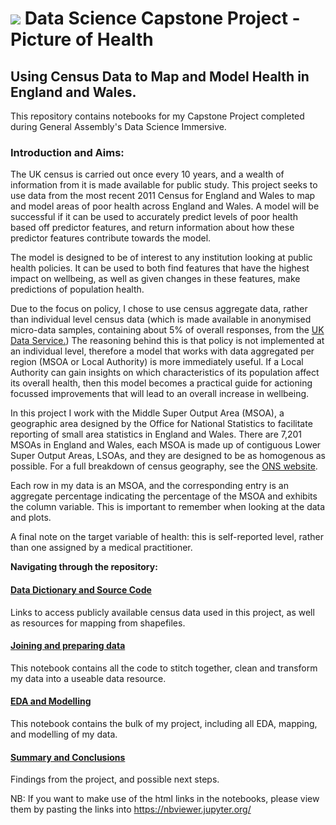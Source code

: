 # ![](https://ga-dash.s3.amazonaws.com/production/assets/logo-9f88ae6c9c3871690e33280fcf557f33.png) Data Science Capstone Project - Picture of Health
## Using Census Data to Map and Model Health in England and Wales. 

This repository contains notebooks for my Capstone Project completed during General Assembly's Data Science Immersive.
### Introduction and Aims: 
The UK census is carried out once every 10 years, and a wealth of information from it is made available for public study. This project seeks to use data from the most recent 2011 Census for England and Wales to map and model areas of poor health across England and Wales. A model will be successful if it can be used to accurately predict levels of poor health based off predictor features, and return information about how these predictor features contribute towards the model.

The model is designed to be of interest to any institution looking at public health policies. It can be used to both find features that have the highest impact on wellbeing, as well as given changes in these features, make predictions of population health. 

Due to the focus on policy, I chose to use census aggregate data, rather than individual level census data (which is made available in anonymised micro-data samples, containing about 5% of overall responses, from the [UK Data Service.](https://census.ukdataservice.ac.uk/get-data/microdata.aspx)) The reasoning behind this is that policy is not implemented at an individual level, therefore a model that works with data aggregated per region (MSOA or Local Authority) is more immediately useful. If a Local Authority can gain insights on which characteristics of its population affect its overall health, then this model becomes a practical guide for actioning focussed improvements that will lead to an overall increase in wellbeing. 

In this project I work with the Middle Super Output Area (MSOA), a geographic area designed by the Office for National Statistics to facilitate reporting of small area statistics in England and Wales. There are 7,201 MSOAs in England and Wales, each MSOA is made up of contiguous Lower Super Output Areas, LSOAs, and they are designed to be as homogenous as possible. For a full breakdown of census geography, see the [ONS website](https://www.ons.gov.uk/methodology/geography/ukgeographies/censusgeography). 

Each row in my data is an MSOA, and the corresponding entry is an aggregate percentage indicating the percentage of the MSOA and exhibits the column variable. This is important to remember when looking at the data and plots. 

A final note on the target variable of health: this is self-reported level, rather than one assigned by a medical practitioner. 

<b>Navigating through the repository: </b>

#### **[Data Dictionary and Source Code](./data_dictionary_and_sources)**

Links to access publicly available census data used in this project, as well as resources for mapping from shapefiles.  

#### **[Joining and preparing data](Joining_and_preparing_data.ipynb)**

This notebook contains all the code to stitch together, clean and transform my data into a useable data resource.


#### **[EDA and Modelling](EDA_and_modelling.ipynb)**

This notebook contains the bulk of my project, including all EDA, mapping, and modelling of my data. 

#### **[Summary and Conclusions](summary_and_conclusions)**

Findings from the project, and possible next steps. 

NB: If you want to make use of the html links in the notebooks, please view them by pasting the links into https://nbviewer.jupyter.org/

